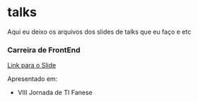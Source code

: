 # talks

Aqui eu deixo os arquivos dos slides de talks que eu faço e etc



### Carreira de FrontEnd

[Link para o Slide](...)

Apresentado em:

- VIII Jornada de TI Fanese
